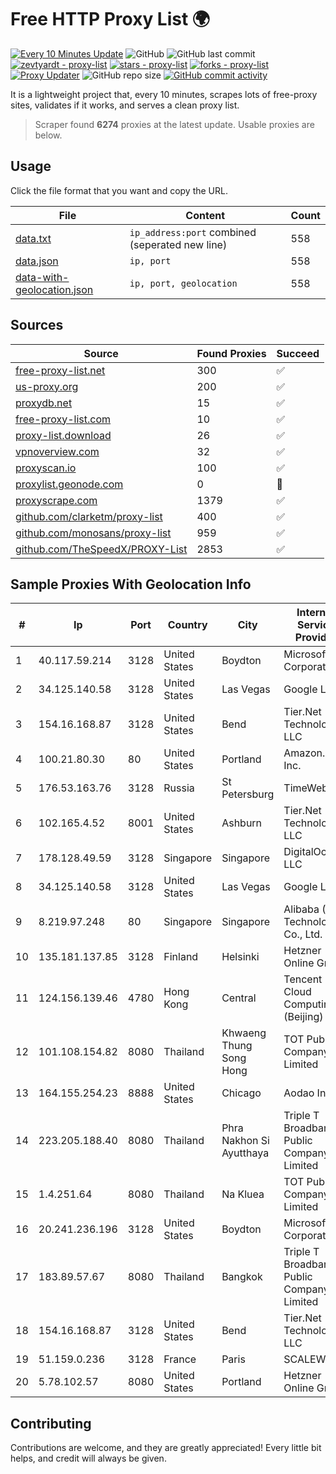 
# Free HTTP Proxy List 🌍

[![Every 10 Minutes Update](https://github.com/mertguvencli/http-proxy-list/actions/workflows/main.yml/badge.svg?branch=main)](https://github.com/mertguvencli/http-proxy-list/actions/workflows/main.yml)
![GitHub](https://img.shields.io/github/license/mertguvencli/http-proxy-list)
![GitHub last commit](https://img.shields.io/github/last-commit/mertguvencli/http-proxy-list)
[![zevtyardt - proxy-list](https://img.shields.io/static/v1?label=zevtyardt&message=proxy-list&color=blue&logo=github)](https://github.com/zevtyardt/proxy-list "Go to GitHub repo")
[![stars - proxy-list](https://img.shields.io/github/stars/zevtyardt/proxy-list?style=social)](https://github.com/zevtyardt/proxy-list)
[![forks - proxy-list](https://img.shields.io/github/forks/zevtyardt/proxy-list?style=social)](https://github.com/zevtyardt/proxy-list)
[![Proxy Updater](https://github.com/zevtyardt/proxy-list/workflows/Proxy%20Updater/badge.svg)](https://github.com/zevtyardt/proxy-list/actions?query=workflow:"Proxy+Updater")
![GitHub repo size](https://img.shields.io/github/repo-size/zevtyardt/proxy-list)
[![GitHub commit activity](https://img.shields.io/github/commit-activity/m/zevtyardt/proxy-list?logo=commits)](https://github.com/zevtyardt/proxy-list/commits/main)

It is a lightweight project that, every 10 minutes, scrapes lots of free-proxy sites, validates if it works, and serves a clean proxy list.

> Scraper found **6274** proxies at the latest update. Usable proxies are below.

## Usage

Click the file format that you want and copy the URL.

|File|Content|Count|
|----|-------|-----|
|[data.txt](https://raw.githubusercontent.com/mertguvencli/http-proxy-list/main/proxy-list/data.txt)|`ip_address:port` combined (seperated new line)|558|
|[data.json](https://raw.githubusercontent.com/mertguvencli/http-proxy-list/main/proxy-list/data.json)|`ip, port`|558|
|[data-with-geolocation.json](https://raw.githubusercontent.com/mertguvencli/http-proxy-list/main/proxy-list/data-with-geolocation.json)|`ip, port, geolocation`|558|

## Sources

|Source|Found Proxies|Succeed|
|------|-------------|-------|
|[free-proxy-list.net](https://free-proxy-list.net)|300|✅|
|[us-proxy.org](https://www.us-proxy.org)|200|✅|
|[proxydb.net](http://proxydb.net)|15|✅|
|[free-proxy-list.com](https://free-proxy-list.com/?page=&port=&type%5B%5D=http&type%5B%5D=https&up_time=0&search=Search)|10|✅|
|[proxy-list.download](https://www.proxy-list.download/HTTP)|26|✅|
|[vpnoverview.com](https://vpnoverview.com/privacy/anonymous-browsing/free-proxy-servers)|32|✅|
|[proxyscan.io](https://www.proxyscan.io)|100|✅|
|[proxylist.geonode.com](https://proxylist.geonode.com/api/proxy-list?limit=300&page=1&sort_by=lastChecked&sort_type=desc&protocols=http,https)|0|🚫|
|[proxyscrape.com](https://api.proxyscrape.com/v2/?request=displayproxies&protocol=http&timeout=10000&country=all&ssl=all&anonymity=all)|1379|✅|
|[github.com/clarketm/proxy-list](https://raw.githubusercontent.com/clarketm/proxy-list/master/proxy-list-raw.txt)|400|✅|
|[github.com/monosans/proxy-list](https://raw.githubusercontent.com/monosans/proxy-list/main/proxies/http.txt)|959|✅|
|[github.com/TheSpeedX/PROXY-List](https://raw.githubusercontent.com/TheSpeedX/PROXY-List/master/http.txt)|2853|✅|


## Sample Proxies With Geolocation Info

|#|Ip|Port|Country|City|Internet Service Provider|
|-|--|----|-------|----|-------------------------|
|1|40.117.59.214|3128|United States|Boydton|Microsoft Corporation|
|2|34.125.140.58|3128|United States|Las Vegas|Google LLC|
|3|154.16.168.87|3128|United States|Bend|Tier.Net Technologies LLC|
|4|100.21.80.30|80|United States|Portland|Amazon.com, Inc.|
|5|176.53.163.76|3128|Russia|St Petersburg|TimeWeb Ltd.|
|6|102.165.4.52|8001|United States|Ashburn|Tier.Net Technologies LLC|
|7|178.128.49.59|3128|Singapore|Singapore|DigitalOcean, LLC|
|8|34.125.140.58|3128|United States|Las Vegas|Google LLC|
|9|8.219.97.248|80|Singapore|Singapore|Alibaba (US) Technology Co., Ltd.|
|10|135.181.137.85|3128|Finland|Helsinki|Hetzner Online GmbH|
|11|124.156.139.46|4780|Hong Kong|Central|Tencent Cloud Computing (Beijing) Co|
|12|101.108.154.82|8080|Thailand|Khwaeng Thung Song Hong|TOT Public Company Limited|
|13|164.155.254.23|8888|United States|Chicago|Aodao Inc|
|14|223.205.188.40|8080|Thailand|Phra Nakhon Si Ayutthaya|Triple T Broadband Public Company Limited|
|15|1.4.251.64|8080|Thailand|Na Kluea|TOT Public Company Limited|
|16|20.241.236.196|3128|United States|Boydton|Microsoft Corporation|
|17|183.89.57.67|8080|Thailand|Bangkok|Triple T Broadband Public Company Limited|
|18|154.16.168.87|3128|United States|Bend|Tier.Net Technologies LLC|
|19|51.159.0.236|3128|France|Paris|SCALEWAY|
|20|5.78.102.57|8080|United States|Portland|Hetzner Online GmbH|



## Contributing

Contributions are welcome, and they are greatly appreciated! Every
little bit helps, and credit will always be given.

